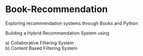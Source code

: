 # Book-Recommendation
Exploring recommendation systems through Books and Python

Building a Hybrid Recommendation System using

a) Collaborative Filtering System <br>
b) Content Based Filtering System
